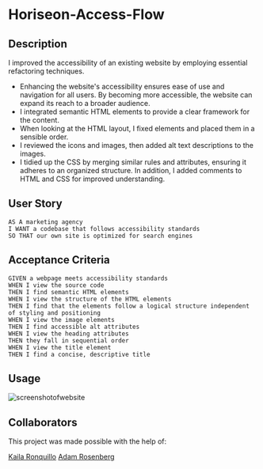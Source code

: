# Horiseon-Access-Flow

## Description

I improved the accessibility of an existing website by employing essential refactoring techniques.
 - Enhancing the website's accessibility ensures ease of use and navigation for all users. By becoming more accessible, the website can expand its reach to a broader audience.
 - I integrated semantic HTML elements to provide a clear framework for the content.
 - When looking at the HTML layout, I fixed elements and placed them in a sensible order.
 - I reviewed the icons and images, then added alt text descriptions to the images.
 - I tidied up the CSS by merging similar rules and attributes, ensuring it adheres to an organized structure. In addition, I added comments to HTML and CSS for improved understanding.

## User Story

```
AS A marketing agency
I WANT a codebase that follows accessibility standards
SO THAT our own site is optimized for search engines
```
## Acceptance Criteria

```
GIVEN a webpage meets accessibility standards
WHEN I view the source code
THEN I find semantic HTML elements
WHEN I view the structure of the HTML elements
THEN I find that the elements follow a logical structure independent of styling and positioning
WHEN I view the image elements
THEN I find accessible alt attributes
WHEN I view the heading attributes
THEN they fall in sequential order
WHEN I view the title element
THEN I find a concise, descriptive title
```
## Usage

![screenshotofwebsite](./assets/images/screenshot-of-website.png)

## Collaborators

This project was made possible with the help of:

[Kaila Ronquillo](https://github.com/girlnotfound)
[Adam Rosenberg](https://github.com/AcoderRose)